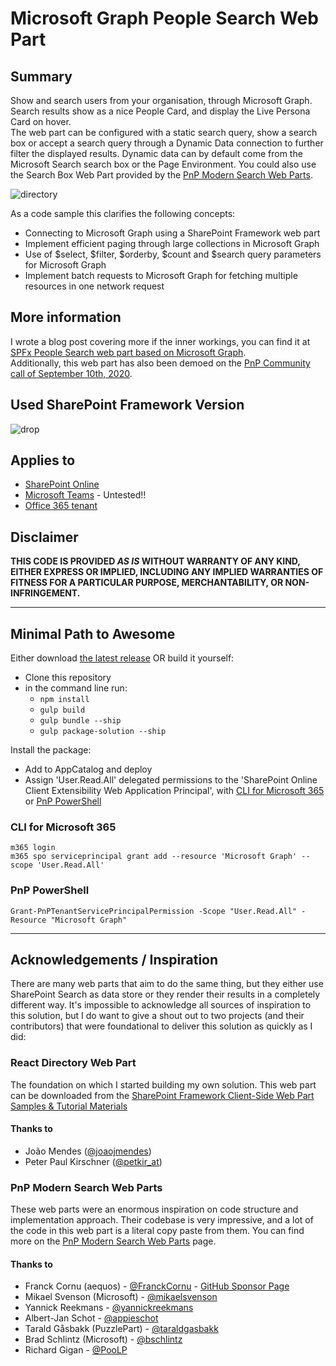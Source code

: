 # Microsoft Graph People Search Web Part

## Summary

Show and search users from your organisation, through Microsoft Graph. Search results show as a nice People Card, and display the Live Persona Card on hover.  
The web part can be configured with a static search query, show a search box or accept a search query through a Dynamic Data connection to further filter the displayed results. Dynamic data can by default come from the Microsoft Search search box or the Page Environment. You could also use the Search Box Web Part provided by the [PnP Modern Search Web Parts](https://microsoft-search.github.io/pnp-modern-search/).

![directory](/assets/MicrosoftGraphPeopleSearch.gif)

As a code sample this clarifies the following concepts:

- Connecting to Microsoft Graph using a SharePoint Framework web part
- Implement efficient paging through large collections in Microsoft Graph
- Use of $select, $filter, $orderby, $count and $search query parameters for Microsoft Graph
- Implement batch requests to Microsoft Graph for fetching multiple resources in one network request

## More information

I wrote a blog post covering more if the inner workings, you can find it at [SPFx People Search web part based on Microsoft Graph](https://blog.yannickreekmans.be/spfx-people-search-web-part-based-on-microsoft-graph/).  
Additionally, this web part has also been demoed on the [PnP Community call of September 10th, 2020](https://youtu.be/vxwzNCWIAWY?t=1342).

## Used SharePoint Framework Version

![drop](https://img.shields.io/badge/version-1.12.1-green.svg)

## Applies to

- [SharePoint Online](https://docs.microsoft.com/sharepoint/dev/spfx/sharepoint-framework-overview)
- [Microsoft Teams](https://products.office.com/en-US/microsoft-teams/group-chat-software) - Untested!!
- [Office 365 tenant](https://docs.microsoft.com/sharepoint/dev/spfx/set-up-your-development-environment)

## Disclaimer

**THIS CODE IS PROVIDED _AS IS_ WITHOUT WARRANTY OF ANY KIND, EITHER EXPRESS OR IMPLIED, INCLUDING ANY IMPLIED WARRANTIES OF FITNESS FOR A PARTICULAR PURPOSE, MERCHANTABILITY, OR NON-INFRINGEMENT.**

---

## Minimal Path to Awesome

Either download [the latest release](https://github.com/YannickRe/spfx-msgraph-peoplesearch/releases/latest) OR build it yourself:

- Clone this repository
- in the command line run:
  - `npm install`
  - `gulp build`
  - `gulp bundle --ship`
  - `gulp package-solution --ship`

Install the package:

- Add to AppCatalog and deploy
- Assign 'User.Read.All' delegated permissions to the 'SharePoint Online Client Extensibility Web Application Principal', with [CLI for Microsoft 365](https://pnp.github.io/cli-microsoft365/) or [PnP PowerShell](https://docs.microsoft.com/en-us/powershell/module/sharepoint-pnp/grant-pnptenantserviceprincipalpermission?view=sharepoint-ps)

### CLI for Microsoft 365

```
m365 login
m365 spo serviceprincipal grant add --resource 'Microsoft Graph' --scope 'User.Read.All'
```

### PnP PowerShell

```
Grant-PnPTenantServicePrincipalPermission -Scope "User.Read.All" -Resource "Microsoft Graph"
```

---

## Acknowledgements / Inspiration

There are many web parts that aim to do the same thing, but they either use SharePoint Search as data store or they render their results in a completely different way. It's impossible to acknowledge all sources of inspiration to this solution, but I do want to give a shout out to two projects (and their contributors) that were foundational to deliver this solution as quickly as I did:

### React Directory Web Part

The foundation on which I started building my own solution. This web part can be downloaded from the [SharePoint Framework Client-Side Web Part Samples & Tutorial Materials](https://github.com/pnp/sp-dev-fx-webparts/tree/master/samples/react-directory)

#### Thanks to

- João Mendes ([@joaojmendes](https://twitter.com/joaojmendes))
- Peter Paul Kirschner ([@petkir_at](https://twitter.com/petkir_at))

### PnP Modern Search Web Parts

These web parts were an enormous inspiration on code structure and implementation approach. Their codebase is very impressive, and a lot of the code in this web part is a literal copy paste from them. You can find more on the [PnP Modern Search Web Parts](https://microsoft-search.github.io/pnp-modern-search/) page.

#### Thanks to

- Franck Cornu (aequos) - [@FranckCornu](http://www.twitter.com/FranckCornu) - [GitHub Sponsor Page](https://github.com/sponsors/FranckyC)
- Mikael Svenson (Microsoft) - [@mikaelsvenson](http://www.twitter.com/mikaelsvenson)
- Yannick Reekmans - [@yannickreekmans](https://twitter.com/yannickreekmans)
- Albert-Jan Schot - [@appieschot](https://twitter.com/appieschot)
- Tarald Gåsbakk (PuzzlePart) - [@taraldgasbakk](https://twitter.com/Taraldgasbakk)
- Brad Schlintz (Microsoft) - [@bschlintz](https://twitter.com/bschlintz)
- Richard Gigan - [@PooLP](https://twitter.com/PooLP)
